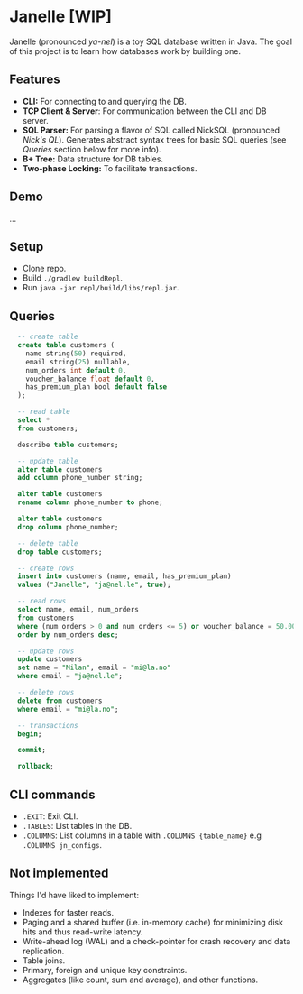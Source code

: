 # Janelle [WIP]
Janelle (pronounced *ya-nel*) is a toy SQL database written in Java. The goal of this project is to learn how databases work by building one.

## Features
- __CLI:__ For connecting to and querying the DB.
- __TCP Client & Server__: For communication between the CLI and DB server.
- __SQL Parser:__ For parsing a flavor of SQL called NickSQL (pronounced _Nick's QL_). Generates abstract syntax trees for basic SQL queries (see _Queries_ section below for more info).
- __B+ Tree:__ Data structure for DB tables.
- __Two-phase Locking:__ To facilitate transactions.

## Demo
...

## Setup
- Clone repo.
- Build `./gradlew buildRepl`.
- Run `java -jar repl/build/libs/repl.jar`.

## Queries
```sql
  -- create table
  create table customers (
    name string(50) required,
    email string(25) nullable,
    num_orders int default 0,
    voucher_balance float default 0,
    has_premium_plan bool default false
  );

  -- read table
  select *
  from customers;

  describe table customers;

  -- update table
  alter table customers
  add column phone_number string;

  alter table customers
  rename column phone_number to phone;

  alter table customers
  drop column phone_number;

  -- delete table
  drop table customers;

  -- create rows
  insert into customers (name, email, has_premium_plan)
  values ("Janelle", "ja@nel.le", true);

  -- read rows
  select name, email, num_orders
  from customers
  where (num_orders > 0 and num_orders <= 5) or voucher_balance = 50.00 or (email = "ja@nel.le" and name is not null and has_premium_plan is true)
  order by num_orders desc;

  -- update rows
  update customers
  set name = "Milan", email = "mi@la.no"
  where email = "ja@nel.le";

  -- delete rows
  delete from customers
  where email = "mi@la.no";

  -- transactions
  begin;

  commit;

  rollback;
  ```

## CLI commands
- `.EXIT`: Exit CLI.
- `.TABLES`: List tables in the DB.
- `.COLUMNS`: List columns in a table with `.COLUMNS {table_name}` e.g `.COLUMNS jn_configs`.

## Not implemented
Things I'd have liked to implement:
- Indexes for faster reads.
- Paging and a shared buffer (i.e. in-memory cache) for minimizing disk hits and thus read-write latency.
- Write-ahead log (WAL) and a check-pointer for crash recovery and data replication.
- Table joins.
- Primary, foreign and unique key constraints.
- Aggregates (like count, sum and average), and other functions.
